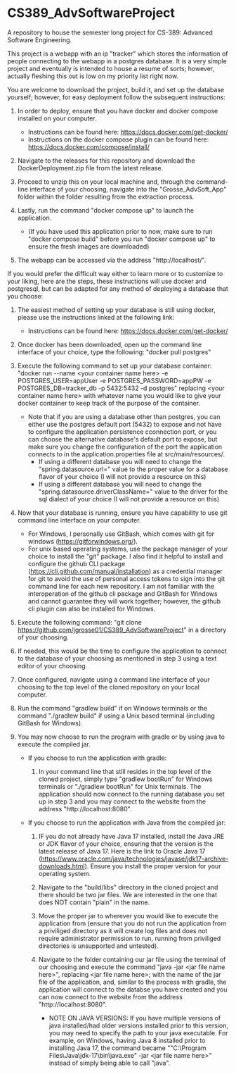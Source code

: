 # CS389_AdvSoftwareProject
A repository to house the semester long project for CS-389: Advanced Software Engineering.

This project is a webapp with an ip "tracker" which stores the information of people connecting to the webapp in a postgres database.
It is a very simple project and eventually is intended to house a resume of sorts; however, actually fleshing this out is low on my priority list right now.

You are welcome to download the project, build it, and set up the database yourself; however, for easy deployment follow the subsequent instructions:

1. In order to deploy, ensure that you have docker and docker compose installed on your computer. 
    * Instructions can be found here: https://docs.docker.com/get-docker/
    * Instructions on the docker compose plugin can be found here: https://docs.docker.com/compose/install/

2. Navigate to the releases for this repository and download the DockerDeployment.zip file from the latest release.

3. Proceed to unzip this on your local machine and, through the command-line interface of your choosing, navigate into the "Grosse_AdvSoft_App" folder within the folder resulting from the extraction process.

4. Lastly, run the command "docker compose up" to launch the application. 
    * (If you have used this application prior to now, make sure to run "docker compose build" before you run "docker compose up" to ensure the fresh images are downloaded)

5. The webapp can be accessed via the address "http://localhost/".


If you would prefer the difficult way either to learn more or to customize to your liking, here are the steps, these instructions will use docker and postgresql, but can be adapted for any method of deploying a database that you choose:

1. The easiest method of setting up your database is still using docker, please use the instructions linked at the following link:
    * Instructions can be found here: https://docs.docker.com/get-docker/

2. Once docker has been downloaded, open up the command line interface of your choice, type the following: "docker pull postgres"

3. Execute the following command to set up your database container: "docker run --name \<your container name here> -e POSTGRES_USER=appUser -e POSTGRES_PASSWORD=appPW -e POSTGRES_DB=tracker_db -p 5432:5432 -d postgres" replacing \<your container name here> with whatever name you would like to give your docker container to keep track of the purpose of the container.
    * Note that if you are using a database other than postgres, you can either use the postgres default port (5432) to expose and not have to configure the application persistence cconnection port, or you can choose the alternative database's default port to expose, but make sure you change the configuration of the port the application connects to in the application.properties file at src/main/resources/.
        * If using a different database you will need to change the "spring.datasource.url=" value to the proper value for a database flavor of your choice (I will not provide a resource on this)
        * If using a different database you will need to change the "spring.datasource.driverClassName=" value to the driver for the sql dialect of your choice (I will not provide a resource on this)

4. Now that your database is running, ensure you have capability to use git command line interface on your computer.
    * For Windows, I personally use GitBash, which comes with git for windows (https://gitforwindows.org/).
    * For unix based operating systems, use the package manager of your choice to install the "git" package. I also find it helpful to install and configure the github CLI package (https://cli.github.com/manual/installation) as a credential manager for git to avoid the use of personal access tokens to sign into the git command line for each new repository. I am not familiar with the interoperation of the github cli package and GitBash for Windows and cannot guarantee they will work together; however, the github cli plugin can also be installed for Windows.

5. Execute the following command: "git clone https://github.com/jgrosse01/CS389_AdvSoftwareProject" in a directory of your choosing.

6. If needed, this would be the time to configure the application to connect to the database of your choosing as mentioned in step 3 using a text editor of your choosing.

7. Once configured, navigate using a command line interface of your choosing to the top level of the cloned repository on your local computer.

8. Run the command "gradlew build" if on Windows terminals or the command "./gradlew build" if using a Unix based terminal (including GitBash for Windows).

9. You may now choose to run the program with gradle or by using java to execute the compiled jar.
    * If you choose to run the application with gradle:

        1. In your command line that still resides in the top level of the cloned project, simply type "gradlew bootRun" for Windows terminals or "./gradlew bootRun" for Unix terminals. The application should now connect to the running database you set up in step 3 and you may connect to the website from the address "http://localhost:8080".

    * If you choose to run the application with Java from the compiled jar:

        1. IF you do not already have Java 17 installed, install the Java JRE or JDK flavor of your choice, ensuring that the version is the latest release of Java 17. Here is the link to Oracle Java 17 (https://www.oracle.com/java/technologies/javase/jdk17-archive-downloads.html). Ensure you install the proper version for your operating system.

        2. Navigate to the "build/libs" directory in the cloned project and there should be two jar files. We are interested in the one that does NOT contain "plain" in the name. 

        3. Move the proper jar to wherever you would like to execute the application from (ensure that you do not run the application from a priviliged directory as it will create log files and does not require administrator permission to run, running from priviliged directories is unsupported and untested). 

        4. Navigate to the folder containing our jar file using the terminal of our choosing and execute the command "java -jar \<jar file name here>", replacing \<jar file name here>; with the name of the jar file of the application, and, similar to the process with gradle, the application will connect to the databse you have created and you can now connect to the website from the address "http://localhost:8080".
            * NOTE ON JAVA VERSIONS: If you have multiple versions of java installed/had older versions installed prior to this version, you may need to specify the path to your java executable. For example, on Windows, having Java 8 installed prior to installing Java 17, the command became ""C:\Program Files\Java\jdk-17\bin\java.exe" -jar \<jar file name here>" instead of simply being able to call "java".
